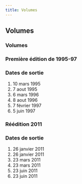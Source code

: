 ```yaml
---
title: Volumes
---
```


Volumes
-------

### Volumes


### Première édition de 1995-97


### Dates de sortie


1. 10 mars 1995
2. 7 aout 1995
3. 6 mars 1996
4. 8 aout 1996
5. 7 février 1997
6. 5 juin 1997


### Réédition 2011




### Dates de sortie


1. 26 janvier 2011
2. 26 janvier 2011
3. 23 mars 2011
4. 23 mars 2011
5. 23 juin 2011
6. 23 juin 2011
